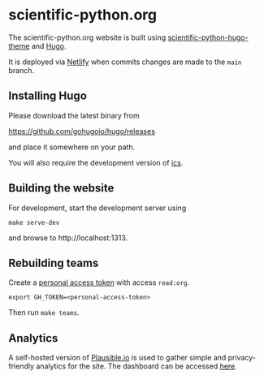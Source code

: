 # scientific-python.org

The scientific-python.org website is built using
[scientific-python-hugo-theme](https://github.com/scientific-python/scientific-python-hugo-theme)
and [Hugo](https://gohugo.io).

It is deployed via [Netlify](https://www.netlify.com/) when commits changes are made to the `main` branch.

## Installing Hugo

Please download the latest binary from

https://github.com/gohugoio/hugo/releases

and place it somewhere on your path.

You will also require the development version of
[ics](https://github.com/ics-py/ics-py).

## Building the website

For development, start the development server using

```
make serve-dev
```

and browse to http://localhost:1313.

## Rebuilding teams

Create a [personal access token](https://docs.github.com/en/authentication/keeping-your-account-and-data-secure/creating-a-personal-access-token)
with access `read:org`.

```
export GH_TOKEN=<personal-access-token>
```

Then run `make teams`.

## Analytics

A self-hosted version of [Plausible.io](https://plausible.io) is used to gather simple
and privacy-friendly analytics for the site. The dashboard can be accessed
[here](https://views.scientific-python.org/scientific-python.org).
